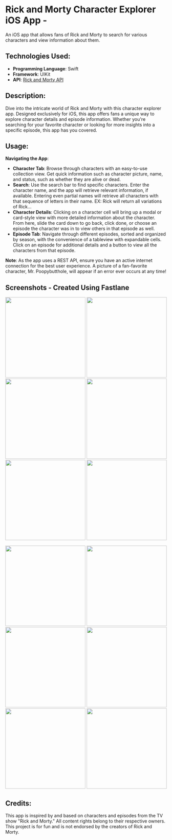 # Rick and Morty Character Explorer iOS App -
An iOS app that allows fans of Rick and Morty to search for various characters and view information about them. 

## Technologies Used:
- **Programming Language**: Swift
- **Framework**: UIKit
- **API**: [Rick and Morty API](https://rickandmortyapi.com/)

## Description:
Dive into the intricate world of Rick and Morty with this character explorer app. Designed exclusively for iOS, this app offers fans a unique way to explore character details and episode information. Whether you're searching for your favorite character or looking for more insights into a specific episode, this app has you covered.

## Usage:

**Navigating the App**:
- **Character Tab**: Browse through characters with an easy-to-use collection view. Get quick information such as character picture, name, and status, such as whether they are alive or dead.
- **Search**: Use the search bar to find specific characters. Enter the character name, and the app will retrieve relevant information, if available. Entering even partial names will retrieve all characters with that sequence of letters in their name. EX: Rick will return all variations of Rick...
- **Character Details**: Clicking on a character cell will bring up a modal or card-style view with more detailed information about the character. From here, slide the card down to go back, click done, or choose an episode the character was in to view others in that episode as well.
- **Episode Tab**: Navigate through different episodes, sorted and organized by season, with the convenience of a tableview with expandable cells. Click on an episode for additional details and a button to view all the characters from that episode.

**Note**: As the app uses a REST API, ensure you have an active internet connection for the best user experience. A picture of a fan-favorite character, Mr. Poopybutthole, will appear if an error ever occurs at any time!

## Screenshots - Created Using Fastlane
<p float="left">
  <img src="https://github.com/Twest19/RMScreenshots/blob/main/iPhone%2014-Character%20CollectionView%20Screen_framed.png" width="250" />
  <img src="https://github.com/Twest19/RMScreenshots/blob/main/iPhone%2014-Character%20Detail%20Screen_framed.png" width="250" />
  <img src="https://github.com/Twest19/RMScreenshots/blob/main/iPhone%2014-Episode%20TableView%20Screen_framed.png" width="250" />
  <img src="https://github.com/Twest19/RMScreenshots/blob/main/iPhone%2014-Expanded%20TableView%20Cell_framed.png" width="250" />
  <img src="https://github.com/Twest19/RMScreenshots/blob/main/iPhone%2014-After%20Tapping%20View%20Characters_framed.png" width="250" />
  <img src="https://github.com/Twest19/RMScreenshots/blob/main/iPhone%2014-Error%20screen%20example_framed.png" width="250" />
</p>

<p float="left">
  <img src="https://github.com/Twest19/RMScreenshots/blob/main/iPhone%2014-Character%20CollectionView%20Screen_framedDark.png" width="250" />
  <img src="https://github.com/Twest19/RMScreenshots/blob/main/iPhone%2014-Character%20Detail%20Screen_framedDark.png" width="250" />
  <img src="https://github.com/Twest19/RMScreenshots/blob/main/iPhone%2014-Episode%20TableView%20Screen_framedDark.png" width="250" />
  <img src="https://github.com/Twest19/RMScreenshots/blob/main/iPhone%2014-Expanded%20TableView%20Cell_framedDark.png" width="250" />
  <img src="https://github.com/Twest19/RMScreenshots/blob/main/iPhone%2014-After%20Tapping%20View%20Characters_framedDark.png" width="250" />
  <img src="https://github.com/Twest19/RMScreenshots/blob/main/iPhone%2014-Error%20screen%20example_framedDark.png" width="250" />
</p>


## Credits:
This app is inspired by and based on characters and episodes from the TV show "Rick and Morty." All content rights belong to their respective owners. This project is for fun and is not endorsed by the creators of Rick and Morty.
